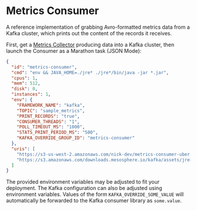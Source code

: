 # Metrics Consumer

A reference implementation of grabbing Avro-formatted metrics data from a Kafka cluster, which prints out the content of the records it receives.

First, get a [Metrics Collector](../../collector) producing data into a Kafka cluster, then launch the Consumer as a Marathon task (JSON Mode):

```json
{
  "id": "metrics-consumer",
  "cmd": "env && JAVA_HOME=./jre* ./jre*/bin/java -jar *.jar",
  "cpus": 1,
  "mem": 512,
  "disk": 0,
  "instances": 1,
  "env": {
    "FRAMEWORK_NAME": "kafka",
    "TOPIC": "sample_metrics",
    "PRINT_RECORDS": "true",
    "CONSUMER_THREADS": "1",
    "POLL_TIMEOUT_MS": "1000",
    "STATS_PRINT_PERIOD_MS": "500",
    "KAFKA_OVERRIDE_GROUP_ID": "metrics-consumer"
  },
  "uris": [
    "https://s3-us-west-2.amazonaws.com/nick-dev/metrics-consumer-uber.jar",
    "https://s3.amazonaws.com/downloads.mesosphere.io/kafka/assets/jre-8u72-linux-x64.tar.gz"
  ]
}
```

The provided environment variables may be adjusted to fit your deployment. The Kafka configuration can also be adjusted using environment variables. Values of the form `KAFKA_OVERRIDE_SOME_VALUE` will automatically be forwarded to the Kafka consumer library as `some.value`.
